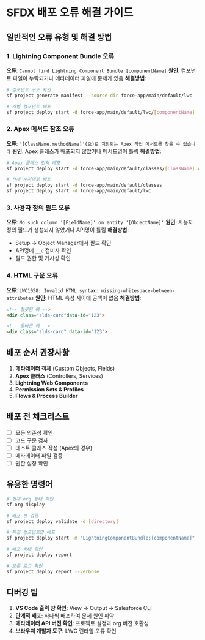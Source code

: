 # SFDX 배포 오류 해결 가이드

## 일반적인 오류 유형 및 해결 방법

### 1. Lightning Component Bundle 오류
**오류**: `Cannot find Lightning Component Bundle [componentName]`
**원인**: 컴포넌트 파일이 누락되거나 메타데이터 파일에 문제가 있음
**해결방법**:
```bash
# 컴포넌트 구조 확인
sf project generate manifest --source-dir force-app/main/default/lwc

# 개별 컴포넌트 배포
sf project deploy start -d force-app/main/default/lwc/[componentName]
```

### 2. Apex 메서드 참조 오류
**오류**: `'[ClassName.methodName]'(으)로 지칭되는 Apex 작업 메서드를 찾을 수 없습니다`
**원인**: Apex 클래스가 배포되지 않았거나 메서드명이 틀림
**해결방법**:
```bash
# Apex 클래스 먼저 배포
sf project deploy start -d force-app/main/default/classes/[ClassName].cls

# 전체 순서대로 배포
sf project deploy start -d force-app/main/default/classes
sf project deploy start -d force-app/main/default/lwc
```

### 3. 사용자 정의 필드 오류
**오류**: `No such column '[FieldName]' on entity '[ObjectName]'`
**원인**: 사용자 정의 필드가 생성되지 않았거나 API명이 틀림
**해결방법**:
- Setup → Object Manager에서 필드 확인
- API명에 `__c` 접미사 확인
- 필드 권한 및 가시성 확인

### 4. HTML 구문 오류
**오류**: `LWC1058: Invalid HTML syntax: missing-whitespace-between-attributes`
**원인**: HTML 속성 사이에 공백이 없음
**해결방법**:
```html
<!-- 잘못된 예 -->
<div class="slds-card"data-id="123">

<!-- 올바른 예 -->
<div class="slds-card" data-id="123">
```

## 배포 순서 권장사항

1. **메타데이터 객체** (Custom Objects, Fields)
2. **Apex 클래스** (Controllers, Services)
3. **Lightning Web Components**
4. **Permission Sets & Profiles**
5. **Flows & Process Builder**

## 배포 전 체크리스트

- [ ] 모든 의존성 확인
- [ ] 코드 구문 검사
- [ ] 테스트 클래스 작성 (Apex의 경우)
- [ ] 메타데이터 파일 검증
- [ ] 권한 설정 확인

## 유용한 명령어

```bash
# 현재 org 상태 확인
sf org display

# 배포 전 검증
sf project deploy validate -d [directory]

# 특정 컴포넌트만 배포
sf project deploy start -m "LightningComponentBundle:[componentName]"

# 배포 상태 확인
sf project deploy report

# 오류 로그 확인
sf project deploy report --verbose
```

## 디버깅 팁

1. **VS Code 출력 창 확인**: View → Output → Salesforce CLI
2. **단계적 배포**: 하나씩 배포하여 문제 원인 파악
3. **메타데이터 API 버전 확인**: 프로젝트 설정과 org 버전 호환성
4. **브라우저 개발자 도구**: LWC 런타임 오류 확인
